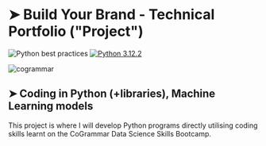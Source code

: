 # ➤ Build Your Brand - Technical Portfolio ("Project")

![Python best practices](https://img.shields.io/badge/Python%20best%20practices-green)
[![Python 3.12.2](https://img.shields.io/badge/python-version-blue)](https://www.python.org/downloads/release/python-3122/)

![cogrammar](https://github.com/zxxmak/zxxmak/assets/163466077/890c14c3-757f-4a22-9397-a69819d4c093)



## ➤ Coding in Python (+libraries), Machine Learning models

This project is where I will develop Python programs directly utilising coding skills learnt on the CoGrammar Data Science Skills Bootcamp.
